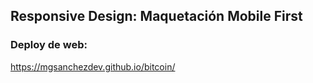 ## Responsive Design: Maquetación Mobile First

### Deploy de web:

https://mgsanchezdev.github.io/bitcoin/
